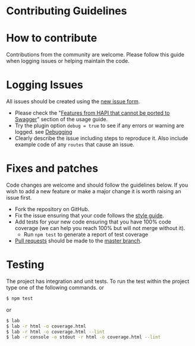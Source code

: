 # Contributing Guidelines

# How to contribute
Contributions from the community are welcome.  Please follow this guide when logging issues or helping maintain the code.


# Logging Issues
All issues should be created using the [new issue form](https://github.com/glennjones/hapi-swagger/issues/new).

* Please check the "[Features from HAPI that cannot be ported to Swagger](usageguide.md#features-from-hapi-that-cannot-be-ported-to-swagger])" section of the usage guide.
* Try the plugin option `debug = true` to see if any errors or warning are logged. see [Debugging](usageguide.md#debugging)
* Clearly describe the issue including steps to reproduce it. Also include example code of any `routes` that cause an issue.



# Fixes and patches

Code changes are welcome and should follow the guidelines below. If you wish to add a new feature or make a major change it is worth raising an issue first.

* Fork the repository on GitHub.
* Fix the issue ensuring that your code follows the [style guide](https://github.com/hapijs/contrib/blob/master/Style.md).
* Add tests for your new code ensuring that you have 100% code coverage (we can help you reach 100% but will not merge without it).
    * Run `npm test` to generate a report of test coverage
* [Pull requests](http://help.github.com/send-pull-requests/) should be made to the [master branch](https://github.com/glennjones/hapi-swagger/tree/master).



# Testing
The project has integration and unit tests. To run the test within the project type one of the following commands.
or
```bash
$ npm test
```
or
```bash
$ lab
$ lab -r html -o coverage.html
$ lab -r html -o coverage.html --lint
$ lab -r console -o stdout -r html -o coverage.html --lint


